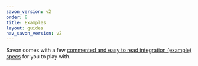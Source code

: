 ```yaml
---
savon_version: v2
order: 8
title: Examples
layout: guides
nav_savon_version: v2
---
```


Savon comes with a few [commented and easy to read integration (example) specs](https://github.com/savonrb/savon/tree/main/spec/integration)
for you to play with.
